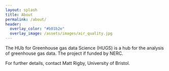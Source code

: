 ```yaml
---
layout: splash
title: About
permalink: /about/
header:
  overlay_color: "#b01b2e"
  overlay_image: /assets/images/air_quality.jpg
---
```

The HUb for Greenhouse gas data Science (HUGS) is a hub for the analysis of greenhouse gas data. The project if funded by NERC.

For further details, contact Matt Rigby, University of Bristol.
